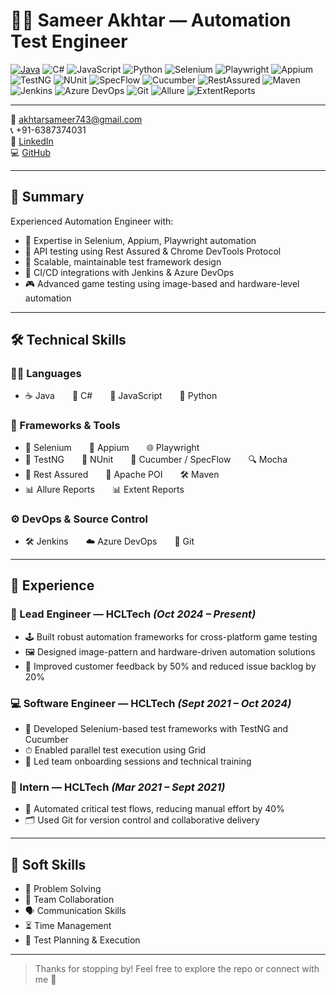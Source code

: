 # 👨‍💻 Sameer Akhtar — Automation Test Engineer

[![Java](https://img.shields.io/badge/Java-Experienced-orange?logo=java&style=flat-square)](https://www.java.com/)
![C#](https://img.shields.io/badge/C%23-Supported-blue?logo=csharp&style=flat-square)
![JavaScript](https://img.shields.io/badge/JavaScript-Active-yellow?logo=javascript&style=flat-square)
![Python](https://img.shields.io/badge/Python-Scripting-blue?logo=python&style=flat-square)
![Selenium](https://img.shields.io/badge/Selenium-Automation-green?logo=selenium&style=flat-square)
![Playwright](https://img.shields.io/badge/Playwright-E2E-purple?logo=microsoft&style=flat-square)
![Appium](https://img.shields.io/badge/Appium-Mobile-blueviolet?logo=appium&style=flat-square)
![TestNG](https://img.shields.io/badge/TestNG-Testing-red?logo=testng&style=flat-square)
![NUnit](https://img.shields.io/badge/NUnit-Testing-green?logo=nunit&style=flat-square)
![SpecFlow](https://img.shields.io/badge/SpecFlow-BDD-orange?logo=spectator&style=flat-square)
![Cucumber](https://img.shields.io/badge/Cucumber-BDD-green?logo=cucumber&style=flat-square)
![RestAssured](https://img.shields.io/badge/RestAssured-API_Testing-brightgreen?style=flat-square)
![Maven](https://img.shields.io/badge/Maven-Build-red?logo=apachemaven&style=flat-square)
![Jenkins](https://img.shields.io/badge/Jenkins-CI/CD-red?logo=jenkins&style=flat-square)
![Azure DevOps](https://img.shields.io/badge/Azure-Pipelines-blue?logo=azure-devops&style=flat-square)
![Git](https://img.shields.io/badge/Git-Version_Control-orange?logo=git&style=flat-square)
![Allure](https://img.shields.io/badge/Allure-Reports-purple?logo=allure&style=flat-square)
![ExtentReports](https://img.shields.io/badge/ExtentReports-Reporting-blue?style=flat-square)

---

📧 [akhtarsameer743@gmail.com](mailto:akhtarsameer743@gmail.com)  
📞 +91-6387374031  
💼 [LinkedIn](https://linkedin.com/in/sameer-akhtar-9b645325b/)  
💻 [GitHub](https://github.com/CodeNinja0615)

---

## 🧠 Summary

Experienced Automation Engineer with:
- 🤖 Expertise in Selenium, Appium, Playwright automation
- 🔌 API testing using Rest Assured & Chrome DevTools Protocol
- 🧱 Scalable, maintainable test framework design
- 🔄 CI/CD integrations with Jenkins & Azure DevOps
- 🎮 Advanced game testing using image-based and hardware-level automation

---

## 🛠 Technical Skills

### 👨‍💻 Languages
- ☕ Java  🔷 C#  📜 JavaScript  🐍 Python

### 🧪 Frameworks & Tools
- 🧩 Selenium  📱 Appium  🌐 Playwright  
- 🧪 TestNG  🧪 NUnit  🥒 Cucumber / SpecFlow  🔍 Mocha  
- 🧬 Rest Assured  📄 Apache POI  🛠 Maven  
- 📊 Allure Reports  📊 Extent Reports

### ⚙️ DevOps & Source Control
- 🛠 Jenkins  ☁️ Azure DevOps  🐙 Git

---

## 💼 Experience

### 🚀 Lead Engineer — HCLTech _(Oct 2024 – Present)_
- 🕹 Built robust automation frameworks for cross-platform game testing
- 🖼 Designed image-pattern and hardware-driven automation solutions
- 💬 Improved customer feedback by 50% and reduced issue backlog by 20%

### 💻 Software Engineer — HCLTech _(Sept 2021 – Oct 2024)_
- 🤖 Developed Selenium-based test frameworks with TestNG and Cucumber
- ⏱ Enabled parallel test execution using Grid
- 👥 Led team onboarding sessions and technical training

### 🧪 Intern — HCLTech _(Mar 2021 – Sept 2021)_
- 🔁 Automated critical test flows, reducing manual effort by 40%
- 🗂 Used Git for version control and collaborative delivery

---

## 🧠 Soft Skills

- 🧠 Problem Solving  
- 🤝 Team Collaboration  
- 🗣 Communication Skills  
- ⏳ Time Management  
- 🎯 Test Planning & Execution

---

> Thanks for stopping by! Feel free to explore the repo or connect with me 🚀
